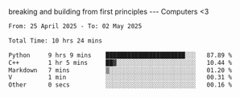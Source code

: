 breaking and building from first principles --- Computers <3

<!--START_SECTION:waka-->

```txt
From: 25 April 2025 - To: 02 May 2025

Total Time: 10 hrs 24 mins

Python     9 hrs 9 mins    ██████████████████████░░░   87.89 %
C++        1 hr 5 mins     ██▓░░░░░░░░░░░░░░░░░░░░░░   10.44 %
Markdown   7 mins          ▒░░░░░░░░░░░░░░░░░░░░░░░░   01.20 %
V          1 min           ░░░░░░░░░░░░░░░░░░░░░░░░░   00.31 %
Other      0 secs          ░░░░░░░░░░░░░░░░░░░░░░░░░   00.16 %
```

<!--END_SECTION:waka-->
